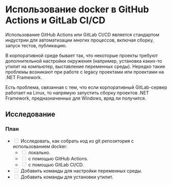 # Использование docker в GitHub Actions и GitLab CI/CD

Использование GitHub Actions или GitLab CI/CD является стандартом индустрии для автоматизации многих процессов, включая сборку, запуск тестов, публикацию.

В корпоративной среде бывает так, что некоторые проекты требуют дополнительной настройки окружения (например, установка каких-то утилит на компьютер, выставление переменных среды). Нередко такие проблемы возникают при работе с legacy проектами или проектами на .NET Framework.

Есть проблема, связанная с тем, что если корпоративный GitLab-сервер работает на Linux, то напрямую запустить сборку проектов .NET Framework, предназначенных для Windows, вряд ли получится. 

## Исследование

### План

- <input type="checkbox" disabled /> Исследовать, как собрать код из git репозитория с использованием docker:
    - <input type="checkbox" disabled /> локально.
    - <input type="checkbox" disabled /> с помощью GitHub Actions.
    - <input type="checkbox" disabled /> с помощью GitLab CI/CD.
- <input type="checkbox" disabled /> Добавить команды для настройки переменных среды.
- <input type="checkbox" disabled /> Добавить команды для установки утилит.
